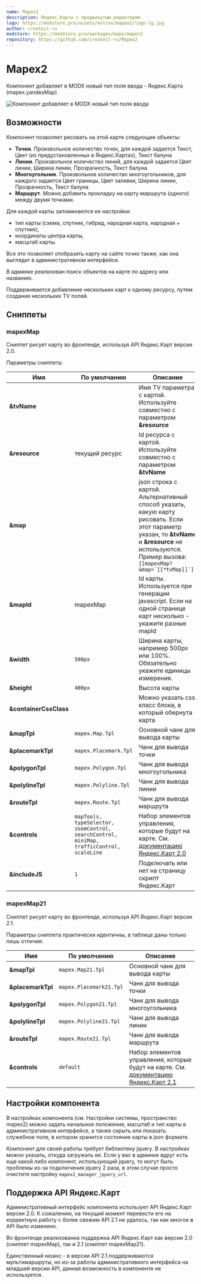 ```yaml
---
name: Mapex2
description: Яндекс.Карты с продвинутым редактором
logo: https://modstore.pro/assets/extras/mapex2/logo-lg.jpg
author: createit-ru
modstore: https://modstore.pro/packages/maps/mapex2
repository: https://github.com/createit-ru/Mapex2
---
```

# Mapex2

Компонент добавляет в MODX новый тип поля ввода - Яндекс.Карта (mapex.yandexMap)

![Компонент добавляет в MODX новый тип поля ввода](https://file.modx.pro/files/f/4/4/f44f2ad54baab0ccfc076ae74946bd58.png)

## Возможности

Компонент позволяет рисовать на этой карте следующие объекты:

- **Точки**. Произвольное количество точек, для каждой задается Текст, Цвет (из предустановленных в Яндекс.Картах), Текст балуна
- **Линии**. Произвольное количество линий, для каждой задается Цвет линии, Ширина линии, Прозрачность, Текст балуна
- **Многоугольник**. Произвольное количество многоугольников, для каждого задается Цвет границы, Цвет заливки, Ширина линии, Прозрачность, Текст балуна
- **Маршрут**. Можно добавить прокладку на карту маршрута (одного) между двумя точками.

Для каждой карты запоминаются ее настройки:

- тип карты (схема, спутник, гибрид, народная карта, народная + спутник),
- координаты центра карты,
- масштаб карты.

Все это позволяет отобразить карту на сайте точно также, как она выглядит в административном интерфейсе.

В админке реализован поиск объектов на карте по адресу или названию.

Поддерживается добавление нескольких карт к одному ресурсу, путем создания нескольких TV полей.

## Сниппеты

### mapexMap

Сниппет рисует карту во фронтенде, используя API Яндекс.Карт версии 2.0.

Параметры сниппета:

| Имя                    | По умолчанию                                                                             | Описание                                                                                                                                                                                                 |
| ---------------------- | ---------------------------------------------------------------------------------------- | -------------------------------------------------------------------------------------------------------------------------------------------------------------------------------------------------------- |
| **&tvName**            |                                                                                          | Имя TV параметра с картой. Используйте совместно с параметром **&resource**                                                                                                                              |
| **&resource**          | текущий ресурс                                                                           | Id ресурса с картой. Используйте совместно с параметром **&tvName**                                                                                                                                      |
| **&map**               |                                                                                          | json строка с картой. Альтернативный способ указать, какую карту рисовать. Если этот параметр указан, то **&tvName** и **&resource** не используются. Пример вызова: ``[[mapexMap? &map=`[[*tvMap]]`]]`` |
| **&mapId**             | mapexMap                                                                                 | Id карты. Используется при генерации javascript. Если на одной странице карт несколько - укажите разные mapId                                                                                            |
| **&width**             | `500px`                                                                                  | Ширина карты, например 500px или 100%. Обязательно укажите единицы измерения.                                                                                                                            |
| **&height**            | `400px`                                                                                  | Высота карты                                                                                                                                                                                             |
| **&containerCssClass** |                                                                                          | Можно указать css класс блока, в который обернута карта                                                                                                                                                  |
| **&mapTpl**            | `mapex.Map.Tpl`                                                                          | Основной чанк для вывода карты                                                                                                                                                                           |
| **&placemarkTpl**      | `mapex.Placemark.Tpl`                                                                    | Чанк для вывода точки                                                                                                                                                                                    |
| **&polygonTpl**        | `mapex.Polygon.Tpl`                                                                      | Чанк для вывода многоугольника                                                                                                                                                                           |
| **&polylineTpl**       | `mapex.Polyline.Tpl`                                                                     | Чанк для вывода линии                                                                                                                                                                                    |
| **&routeTpl**          | `mapex.Route.Tpl`                                                                        | Чанк для вывода маршрута                                                                                                                                                                                 |
| **&controls**          | `mapTools, typeSelector, zoomControl, searchControl, miniMap, trafficControl, scaleLine` | Набор элементов управления, которые будут на карте. См. [документацию Яндекс.Карт 2.0](https://tech.yandex.ru/maps/doc/jsapi/2.0/dg/concepts/controls-docpage/)                                          |
| **&includeJS**         | `1`                                                                                      | Подключать или нет на страницу скрипт Яндекс.Карт                                                                                                                                                        |

### mapexMap21

Сниппет рисует карту во фронтенде, используя API Яндекс.Карт версии 2.1.

Параметры сниппета практически идентичны, в таблице даны только лишь отличия:

| Имя               | По умолчанию            | Описание                                                                                                                                                        |
| ----------------- | ----------------------- | --------------------------------------------------------------------------------------------------------------------------------------------------------------- |
| **&mapTpl**       | `mapex.Map21.Tpl`       | Основной чанк для вывода карты                                                                                                                                  |
| **&placemarkTpl** | `mapex.Placemark21.Tpl` | Чанк для вывода точки                                                                                                                                           |
| **&polygonTpl**   | `mapex.Polygon21.Tpl`   | Чанк для вывода многоугольника                                                                                                                                  |
| **&polylineTpl**  | `mapex.Polyline21.Tpl`  | Чанк для вывода линии                                                                                                                                           |
| **&routeTpl**     | `mapex.Route21.Tpl`     | Чанк для вывода маршрута                                                                                                                                        |
| **&controls**     | `default`               | Набор элементов управления, которые будут на карте. См. [документацию Яндекс.Карт 2.1](https://tech.yandex.ru/maps/doc/jsapi/2.1/dg/concepts/controls-docpage/) |

## Настройки компонента

В настройках компонента (см. Настройки системы, пространство mapex2) можно задать начальное положение, масштаб и тип карты в административном интерфейсе, а также скрыть или показать служебное поле, в котором хранится состояние карты в json формате.

Компонент для своей работы требует библиотеку jquery. В настройках можно указать, откуда загружать ее. Если у вас в админке вдруг есть еще какой либо компонент, использующий jquery, то могут быть проблемы из-за подключения jquery 2 раза, в этом случае просто очистите настройку `mapex2_manager_jquery_url`.

## Поддержка API Яндекс.Карт

Административный интерфейс компонента использует API Яндекс.Карт версии 2.0. К сожалению, на текущий момент перевести его на корректную работу с более свежим API 2.1 не удалось, так как многое в API было изменено.

Во фронтенде реализованна поддержка API Яндекс.Карт как версии 2.0 (сниппет mapexMap), так и 2.1 (сниппет mapexMap21).

Единственный нюанс - в версии API 2.1 поддерживаются мультимаршруты, но из-за работы административного интерфейса на младшей версии API, данная возможность в компоненте не используется.
